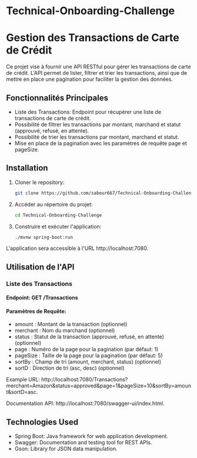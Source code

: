 # Technical-Onboarding-Challenge

# Gestion des Transactions de Carte de Crédit

Ce projet vise à fournir une API RESTful pour gérer les transactions de carte de crédit. L'API permet de lister, filtrer et trier les transactions, ainsi que de mettre en place une pagination pour faciliter la gestion des données.

## Fonctionnalités Principales

- Liste des Transactions: Endpoint pour récupérer une liste de transactions de carte de crédit.
- Possibilité de filtrer les transactions par montant, marchand et statut (approuvé, refusé, en attente).
- Possibilité de trier les transactions par montant, marchand et statut.
- Mise en place de la pagination avec les paramètres de requête page et pageSize.

## Installation

1. Cloner le repository:

   ```bash
   git clone https://github.com/sabeur667/Technical-Onboarding-Challenge.git

2. Accéder au répertoire du projet:

   ```bash
   cd Technical-Onboarding-Challenge
   
3. Construire et exécuter l'application:

   ```bash
   ./mvnw spring-boot:run
  L'application sera accessible à l'URL http://localhost:7080.

  ## Utilisation de l'API
  ### Liste des Transactions
#### Endpoint: GET /Transactions
#### Paramètres de Requête:
  -  amount : Montant de la transaction (optionnel)
  -  merchant : Nom du marchand (optionnel)
  -  status : Statut de la transaction (approuvé, refusé, en attente) (optionnel)
  -  page : Numéro de la page pour la pagination (par défaut: 1)
  -  pageSize : Taille de la page pour la pagination (par défaut: 5)
  -  sortBy : Champ de tri (amount, merchant, status) (optionnel)
  -  sortD : Direction de tri (asc, desc) (optionnel)

 Example URL: http://localhost:7080/Transactions?merchant=Amazon&status=approved&page=1&pageSize=10&sortBy=amount&sortD=asc.
 
 Documentation API: http://localhost:7080/swagger-ui/index.html.

   ## Technologies Used
   -  Spring Boot: Java framework for web application development.
   -  Swagger: Documentation and testing tool for REST APIs.
   -  Gson: Library for JSON data manipulation.
